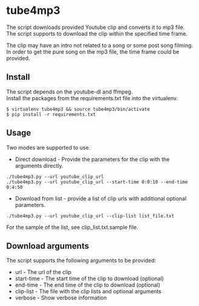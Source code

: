 # tube4mp3

The script downloads provided Youtube clip and converts it to mp3 file.  
The script supports to download the clip within the specified time frame.

The clip may have an intro not related to a song or some post song filming.
In order to get the pure song on the mp3 file, the time frame could be provided.

## Install
The script depends on the youtube-dl and ffmpeg.  
Install the packages from the requirements.txt file into the virtualenv.
```
$ virtualenv tube4mp3 && source tube4mp3/bin/activate
$ pip install -r requirements.txt
```

## Usage
Two modes are supported to use.
* Direct download - Provide the parameters for the clip with the arguments directly.
```
./tube4mp3.py --url youtube_clip_url
./tube4mp3.py --url youtube_clip_url --start-time 0:0:10 --end-time 0:4:50
```
* Download from list - provide a list of clip urls with additional optional parameters.
```
./tube4mp3.py --url youtube_clip_url --clip-list list_file.txt
```
For the sample of the list, see clip_list.txt.sample file.

## Download arguments
The script supports the following arguments to be provided:
* url - The url of the clip
* start-time - The start time of the clip to download (optional)
* end-time - The end time of the clip to download (optional)
* clip-list - The file with the clip lists and optional arguments
* verbose - Show verbose information
